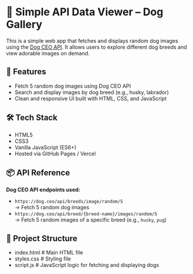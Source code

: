 # 🐾 Simple API Data Viewer – Dog Gallery

This is a simple web app that fetches and displays random dog images using the [Dog CEO API](https://dog.ceo/dog-api/). It allows users to explore different dog breeds and view adorable images on demand.

## 🚀 Features

- Fetch 5 random dog images using Dog CEO API
- Search and display images by dog breed (e.g., husky, labrador)
- Clean and responsive UI built with HTML, CSS, and JavaScript

## 🛠️ Tech Stack

- HTML5
- CSS3
- Vanilla JavaScript (ES6+)
- Hosted via GitHub Pages / Vercel

## 📦 API Reference

**Dog CEO API endpoints used:**

- `https://dog.ceo/api/breeds/image/random/5`  
  → Fetch 5 random dog images  
- `https://dog.ceo/api/breed/{breed-name}/images/random/5`  
  → Fetch 5 random images of a specific breed (e.g., `husky`, `pug`)

## 📂 Project Structure

- index.html # Main HTML file
- styles.css # Styling file
- script.js # JavaScript logic for fetching and displaying dogs


